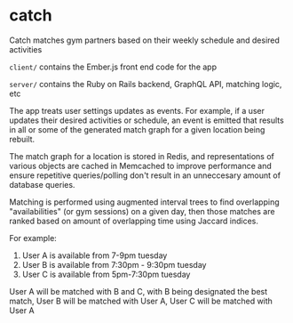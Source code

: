 # catch
Catch matches gym partners based on their weekly schedule and desired activities

`client/` contains the Ember.js front end code for the app

`server/` contains the Ruby on Rails backend, GraphQL API, matching logic, etc

The app treats user settings updates as events. For example, if a user updates their desired activities or schedule, an event is emitted that results in all or some of the generated match graph for a given location being rebuilt.

The match graph for a location is stored in Redis, and representations of various objects are cached in Memcached to improve performance and ensure repetitive queries/polling don't result in an unneccesary amount of database queries.

Matching is performed using augmented interval trees to find overlapping "availabilities" (or gym sessions) on a given day, then those matches are ranked based on amount of overlapping time using Jaccard indices.

For example:

1. User A is available from 7-9pm tuesday
2. User B is available from 7:30pm - 9:30pm tuesday
3. User C is available from 5pm-7:30pm tuesday

User A will be matched with B and C, with B being designated the best match, 
User B will be matched with User A, 
User C will be matched with User A
